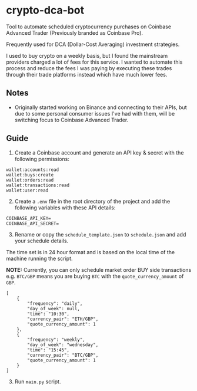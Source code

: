 # crypto-dca-bot

Tool to automate scheduled cryptocurrency purchases on Coinbase Advanced Trader (Previously branded as Coinbase Pro). 

Frequently used for DCA (Dollar-Cost Averaging) investment strategies.

I used to buy crypto on a weekly basis, but I found the mainstream providers charged a lot of fees for this service. I wanted to automate this process and reduce the fees I was paying by executing these trades through their trade platforms instead which have much lower fees.

## Notes

- Originally started working on Binance and connecting to their APIs, but due to some personal consumer issues I've had with them, will be switching focus to Coinbase Advanced Trader.

## Guide

1. Create a Coinbase account and generate an API key & secret with the following permissions:
```
wallet:accounts:read
wallet:buys:create
wallet:orders:read
wallet:transactions:read
wallet:user:read
```

2. Create a `.env` file in the root directory of the project and add the following variables with these API details:

```
COINBASE_API_KEY=
COINBASE_API_SECRET=
```

3. Rename or copy the `schedule_template.json` to `schedule.json` and add your schedule details.

The time set is in 24 hour format and is based on the local time of the machine running the script.

**NOTE:** Currently, you can only schedule market order BUY side transactions e.g. `BTC/GBP` means you are buying `BTC` with the `quote_currency_amount` of `GBP`.

```
[
    {
        "frequency": "daily",
        "day_of_week": null,
        "time": "10:30",
        "currency_pair": "ETH/GBP",
        "quote_currency_amount": 1
    },
    {
        "frequency": "weekly",
        "day_of_week": "wednesday",
        "time": "15:45",
        "currency_pair": "BTC/GBP",
        "quote_currency_amount": 1
    }
]
```

3. Run `main.py` script.